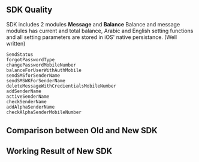 ## SDK Quality
SDK includes 2 modules **Message** and **Balance** 
Balance and message modules has current and total balance, Arabic and English setting functions and all setting parameters are stored in iOS' native persistance. (Well written)
```
SendStatus
forgotPasswordType
changePasswordMobileNumber
balanceForUserWithAuthMobile
sendSMSforSenderName
sendSMSWKForSenderName
deleteMessageWithCredientialsMobileNumber
addSenderName
activeSenderName
checkSenderName
addAlphaSenderName
checkAlphaSenderMobileNumber
```
## Comparison between Old and New SDK
## Working Result of New SDK
